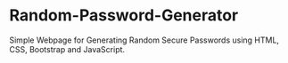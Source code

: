 # Random-Password-Generator
Simple Webpage for Generating Random Secure Passwords using HTML, CSS, Bootstrap and JavaScript.
